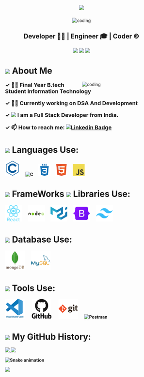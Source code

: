 
<h1 align="center">
  <img src="https://capsule-render.vercel.app/api?type=waving&color=gradient&text=Hey,+I'm+Shahnwaz!&height=100&section=header"/>
</h1>
<!-----h1---->

<div  align="center">
<img alt="coding" width="80" src="https://media.giphy.com/media/CwTvSiWflgCGKgz5eb/giphy.gif">
</div>


<span style="color:#39FF14"><h2 align="center" color="#39FF14"> Developer 🧑‍💻 | Engineer 🎓 | Coder  ©️ </h2></span>


<div id="header" align="center">
  <img src="https://media.giphy.com/media/M9gbBd9nbDrOTu1Mqx/giphy.gif" width="100"/>
  <img src="https://media.giphy.com/media/QssGEmpkyEOhBCb7e1/giphy.gif" width="100" />
  <img src="https://media.giphy.com/media/Ll22OhMLAlVDb8UQWe/giphy.gif" width="100" /> 
</div>


<h1></h1>

<!-- About -->
<h1>
 <img src="https://media.giphy.com/media/Pjaar9PMPIJoh2LySv/giphy.gif" width="20" />
About Me 
  
</h1>


<img align="right" alt="coding" width="250" src="https://media.giphy.com/media/p2GaqIvO2CghxLofci/giphy.gif">


<span style="font-size: 18px">
  
<p >

<b>✓<b> 👨‍🎓 Final Year B.tech Student **Information Technology**

<b>✓<b> 👨‍💻 Currently working on **DSA And Development**

<b>✓<b> <img src="https://media.giphy.com/media/WUlplcMpOCEmTGBtBW/giphy.gif" width="30"> I am a Full Stack Developer from India.
 
<b>✓<b>  📫 How to reach me: [![Linkedin Badge](https://img.shields.io/badge/-ShahnwazAnsari-blue?style=flat&logo=Linkedin&logoColor=white)](https://www.linkedin.com/in/shahnwaz-ansari/)
</p>
</span>

 <h1> <img src="https://media.giphy.com/media/QssGEmpkyEOhBCb7e1/giphy.gif" width="30" />
Languages Use:</h1>

<p> 
<img src="https://github.com/devicons/devicon/blob/master/icons/c/c-line.svg" title="C" alt="C" width="50" height="50"/>&nbsp;&nbsp;&nbsp;&nbsp;
<img src="https://upload.wikimedia.org/wikipedia/commons/1/18/ISO_C%2B%2B_Logo.svg" title="C" alt="C" width="50" height="50"/>&nbsp;&nbsp;&nbsp;&nbsp;
<img src="https://github.com/devicons/devicon/blob/master/icons/css3/css3-plain-wordmark.svg"  title="CSS3" alt="CSS" width="40" height="40"/>&nbsp;&nbsp;&nbsp;&nbsp;
<img src="https://github.com/devicons/devicon/blob/master/icons/html5/html5-original.svg" title="HTML5" alt="HTML" width="40" height="40"/>&nbsp;&nbsp;&nbsp;&nbsp;
<img src="https://github.com/devicons/devicon/blob/master/icons/javascript/javascript-original.svg" title="JavaScript" alt="JavaScript" width="40" height="40"/>&nbsp;&nbsp;&nbsp;&nbsp;
</p> 

<h1> <img src="https://media.giphy.com/media/eNAsjO55tPbgaor7ma/giphy.gif" width="30" />
FrameWorks <img src="https://media.giphy.com/media/KFiyMLUgNVRk0nEUoV/giphy.gif" width="30" /> Libraries Use:</h1>

<p>
<img src="https://github.com/devicons/devicon/blob/master/icons/react/react-original-wordmark.svg" title="React" alt="React" width="55"/>&nbsp;&nbsp;&nbsp;&nbsp;&nbsp;
<img src="https://github.com/devicons/devicon/blob/master/icons/nodejs/nodejs-original-wordmark.svg" title="NodeJs" alt="NodeJs" width="55"/>&nbsp;&nbsp;&nbsp;&nbsp;&nbsp;
<img src="https://github.com/devicons/devicon/blob/master/icons/materialui/materialui-original.svg" title="MUI" alt="MUI" width="55"/>&nbsp;&nbsp;&nbsp;&nbsp;&nbsp;
<img src="https://github.com/devicons/devicon/blob/master/icons/bootstrap/bootstrap-original.svg" title="Bootstrap" alt="Bootstrap" width="55"/>&nbsp;&nbsp;&nbsp;&nbsp;&nbsp;
<img src="https://github.com/devicons/devicon/blob/master/icons/tailwindcss/tailwindcss-plain.svg" title="Tailwind CSS" alt="Tailwind CSS" width="55" />&nbsp;&nbsp;&nbsp;&nbsp;

</p>
  

<h1> <img src="https://media.giphy.com/media/IUNycHoVqvLDowiiam/giphy.gif" width="50" />
Database Use:</h1>

<p>
<img src="https://github.com/devicons/devicon/blob/master/icons/mongodb/mongodb-original-wordmark.svg" title="MongoDB" alt="MongoDB" width="65" />&nbsp;&nbsp;&nbsp;&nbsp;&nbsp;
<img src="https://github.com/devicons/devicon/blob/master/icons/mysql/mysql-original-wordmark.svg" title="MySQL" alt="MYSQL" width="65" />&nbsp;&nbsp;&nbsp;&nbsp;
</p>
  
 
<h1> <img src="https://media.giphy.com/media/TgyarrvUBCkHdAJfBn/giphy.gif" width="50" />
Tools Use:</h1>

<p>
<img src="https://github.com/devicons/devicon/blob/master/icons/vscode/vscode-original-wordmark.svg" title="Vs Code" alt="VS Code" width="65" />&nbsp;&nbsp;&nbsp;&nbsp;&nbsp;&nbsp;
<img src="https://github.com/devicons/devicon/blob/master/icons/github/github-original-wordmark.svg" title="GitHub" alt="GitHub" width="65" />&nbsp;&nbsp;&nbsp;&nbsp;&nbsp;&nbsp;
<img src="https://github.com/devicons/devicon/blob/master/icons/git/git-original-wordmark.svg" title="Git" alt="Git" width="65" />&nbsp;&nbsp;&nbsp;&nbsp;&nbsp;
<img src="https://upload.wikimedia.org/wikipedia/commons/c/c2/Postman_%28software%29.png" title="PostMan" alt="Postman" width="95" height="40" />&nbsp;&nbsp;&nbsp;&nbsp;&nbsp;
</p>


<h1> <img src="https://media.giphy.com/media/TgyarrvUBCkHdAJfBn/giphy.gif" width="50" />
My GitHub History:</h1>
<a href="https://github.com/ShahnwazA78">
  <img height="180em" src="https://github-readme-stats.vercel.app/api?username=ShahnwazA78&theme=noctis_minimus&show_icons=true" />
  <img height="180em" src="https://github-readme-stats.vercel.app/api/top-langs/?username=ShahnwazA78&theme=noctis_minimus&layout=compact" />
</a>

![Snake animation](https://github.com/ShahnwazA78/ShahnwazA78/blob/output/github-contribution-grid-snake.svg)
  
<p align="left">
  <img src="https://capsule-render.vercel.app/api?type=waving&color=gradient&height=100&section=footer"/>
</p> 
  
